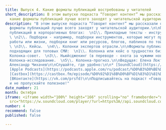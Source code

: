 ```yaml
---
title: Выпуск 4. Какие форматы публикаций востребованы у читателей
short_description: В этом выпуске подкаста “Говорит контент” мы рассказали о том,
  какие форматы публикаций лучше всего заходят у читательской аудитории.
description: "В этом выпуске подкаста “Говорит контент” мы рассказали о том, какие
  форматы публикаций лучше всего заходят у читательской аудитории.\n\nПопулярные форматы
  публикаций в корпоративных блогах:  \n1\\. Прикладные тексты - инструкции и руководства.
  \ \n2\\. Подборки - например, подборки инструментов, которые могут пригодиться для
  работы или жизни, подборки книг или ресурсов, блогов, пабликов по той или иной тематике.
  \ \n3\\. Кейсы.  \n4\\. Колонки экспертов отрасли.\n\nФорматы публикаций, наиболее
  подходящих для топовых СМИ:  \n1\\. Колонка или кейс о трудностях бизнеса.  \n2\\.
  Колонка-совет.  \n3\\. Ньюйсджекинг (в переводе - охота за чужими новостями).  \n4\\.
  Колонка-исследование.  \n5\\. Колонка-прогноз.\n\nВедущая: Елена Локтионова  \nРедактор:
  Александр Чихачев\n\nСлушайте, где удобно:\n\n* [SoundCloud](https://soundcloud.com/pressfeed)\n*
  [Apple Podcasts](https://podcasts.apple.com/ru/podcast/%D0%B3%D0%BE%D0%B2%D0%BE%D1%80%D0%B8%D1%82-%D0%BA%D0%BE%D0%BD%D1%82%D0%B5%D0%BD%D1%82/id1482575931)\n*
  [Castbox](https://castbox.fm/episode/%D0%92%D1%8B%D0%BF%D1%83%D1%81%D0%BA-3.-%D0%9A%D0%B0%D0%BA-%D0%BF%D1%80%D0%B0%D0%B2%D0%B8%D0%BB%D1%8C%D0%BD%D0%BE-%D0%BF%D0%B8%D1%81%D0%B0%D1%82%D1%8C-%D1%81%D1%82%D0%B0%D1%82%D1%8C%D0%B8%2C-%D1%87%D1%82%D0%BE%D0%B1%D1%8B-%D0%A1%D0%9C%D0%98-%D0%B8%D1%85-%D0%BF%D1%83%D0%B1%D0%BB%D0%B8%D0%BA%D0%BE%D0%B2%D0%B0%D0%BB%D0%B8-id2408884-id193417414?country=ru)\n*
  [ВКонтакте](https://vk.com/prsfd)\n\nПодписывайтесь на подкаст «Говорит контент»
  и не пропускайте полезное!"
date_number: 21
month: Октября
iframe: <iframe width="100%" height="166" scrolling="no" frameborder="no" allow="autoplay"
  src="https://w.soundcloud.com/player/?url=https%3A//api.soundcloud.com/tracks/699441361&color=%23ff5500&auto_play=false&hide_related=false&show_comments=true&show_user=true&show_reposts=false&show_teaser=true"></iframe>
number: 4
recommend: false
published: false

---
```

